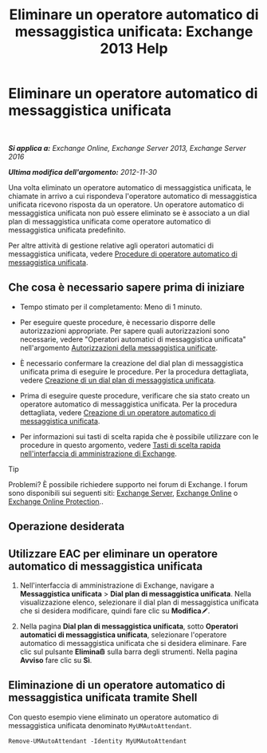 ﻿---
title: 'Eliminare un operatore automatico di messaggistica unificata: Exchange 2013 Help'
TOCTitle: Eliminare un operatore automatico di messaggistica unificata
ms:assetid: 92846bbc-e6b9-45fc-8702-ef5c92eeb08f
ms:mtpsurl: https://technet.microsoft.com/it-it/library/Bb123780(v=EXCHG.150)
ms:contentKeyID: 50481184
ms.date: 05/22/2018
mtps_version: v=EXCHG.150
ms.translationtype: MT
---

# Eliminare un operatore automatico di messaggistica unificata

 

_**Si applica a:** Exchange Online, Exchange Server 2013, Exchange Server 2016_

_**Ultima modifica dell'argomento:** 2012-11-30_

Una volta eliminato un operatore automatico di messaggistica unificata, le chiamate in arrivo a cui rispondeva l'operatore automatico di messaggistica unificata ricevono risposta da un operatore. Un operatore automatico di messaggistica unificata non può essere eliminato se è associato a un dial plan di messaggistica unificata come operatore automatico di messaggistica unificata predefinito.

Per altre attività di gestione relative agli operatori automatici di messaggistica unificata, vedere [Procedure di operatore automatico di messaggistica unificata](um-auto-attendant-procedures-exchange-2013-help.md).

## Che cosa è necessario sapere prima di iniziare

  - Tempo stimato per il completamento: Meno di 1 minuto.

  - Per eseguire queste procedure, è necessario disporre delle autorizzazioni appropriate. Per sapere quali autorizzazioni sono necessarie, vedere "Operatori automatici di messaggistica unificata" nell'argomento [Autorizzazioni della messaggistica unificate](unified-messaging-permissions-exchange-2013-help.md).

  - È necessario confermare la creazione del dial plan di messaggistica unificata prima di eseguire le procedure. Per la procedura dettagliata, vedere [Creazione di un dial plan di messaggistica unificata](create-a-um-dial-plan-exchange-2013-help.md).

  - Prima di eseguire queste procedure, verificare che sia stato creato un operatore automatico di messaggistica unificata. Per la procedura dettagliata, vedere [Creazione di un operatore automatico di messaggistica unificata](create-a-um-auto-attendant-exchange-2013-help.md).

  - Per informazioni sui tasti di scelta rapida che è possibile utilizzare con le procedure in questo argomento, vedere [Tasti di scelta rapida nell'interfaccia di amministrazione di Exchange](keyboard-shortcuts-in-the-exchange-admin-center-exchange-online-protection-help.md).


> [!TIP]
> Problemi? È possibile richiedere supporto nei forum di Exchange. I forum sono disponibili sui seguenti siti: <A href="https://go.microsoft.com/fwlink/p/?linkid=60612">Exchange Server</A>, <A href="https://go.microsoft.com/fwlink/p/?linkid=267542">Exchange Online</A> o <A href="https://go.microsoft.com/fwlink/p/?linkid=285351">Exchange Online Protection</A>..



## Operazione desiderata

## Utilizzare EAC per eliminare un operatore automatico di messaggistica unificata

1.  Nell'interfaccia di amministrazione di Exchange, navigare a **Messaggistica unificata** \> **Dial plan di messaggistica unificata**. Nella visualizzazione elenco, selezionare il dial plan di messaggistica unificata che si desidera modificare, quindi fare clic su **Modifica**![Icona Modifica](images/JJ218640.6f53ccb2-1f13-4c02-bea0-30690e6ea71d(EXCHG.150).gif "Icona Modifica").

2.  Nella pagina **Dial plan di messaggistica unificata**, sotto **Operatori automatici di messaggistica unificata**, selezionare l'operatore automatico di messaggistica unificata che si desidera eliminare. Fare clic sul pulsante **Elimina**![Icona Elimina](images/Dd979797.14f639f6-61e8-4418-bbfb-0db14de9d2f5(EXCHG.150).gif "Icona Elimina") sulla barra degli strumenti. Nella pagina **Avviso** fare clic su **Sì**.

## Eliminazione di un operatore automatico di messaggistica unificata tramite Shell

Con questo esempio viene eliminato un operatore automatico di messaggistica unificata denominato `MyUMAutoAttendant`.

    Remove-UMAutoAttendant -Identity MyUMAutoAttendant

